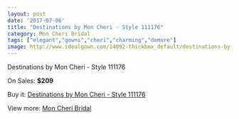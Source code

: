 ```yaml
---
layout: post
date: '2017-07-06'
title: "Destinations by Mon Cheri - Style 111176"
category: Mon Cheri Bridal
tags: ["elegant","gowns","cheri","charming","demure"]
image: http://www.idealgown.com/14892-thickbox_default/destinations-by-mon-cheri-style-111176.jpg
---
```

Destinations by Mon Cheri - Style 111176

On Sales: **$209**
<a href="https://www.idealgown.com/en/mon-cheri-bridal/5986-destinations-by-mon-cheri-style-111176.html"><amp-img layout="responsive" width="600" height="600" src="//www.idealgown.com/14892-thickbox_default/destinations-by-mon-cheri-style-111176.jpg" alt="Destinations by Mon Cheri - Style 111176 0" /></a>

Buy it: [Destinations by Mon Cheri - Style 111176](https://www.idealgown.com/en/mon-cheri-bridal/5986-destinations-by-mon-cheri-style-111176.html "Destinations by Mon Cheri - Style 111176")

View more: [Mon Cheri Bridal](https://www.idealgown.com/en/88-mon-cheri-bridal "Mon Cheri Bridal")